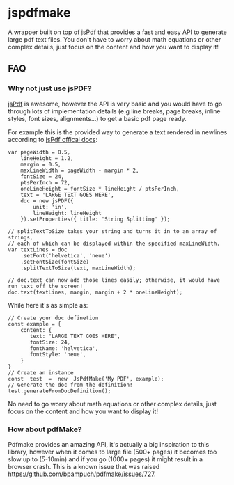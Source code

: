 
# jspdfmake
A wrapper built on top of [jsPdf](https://github.com/MrRio/jsPDF) that provides a fast and easy API to generate large pdf text files. 
You don't have to worry about math equations or other complex details, just focus on the content and how you want to display it! 

## FAQ

### Why not just use jsPDF?
[jsPdf](https://github.com/MrRio/jsPDF) is awesome, however the API is very basic and you would have to go through lots of implementation details (e.g line breaks, page breaks, inline styles, font sizes, alignments...) to get a basic pdf page ready.

For example this is the provided way to generate a text rendered in newlines according to [jsPdf offical docs](https://rawgit.com/MrRio/jsPDF/master/):
```
var pageWidth = 8.5,
	lineHeight = 1.2,
	margin = 0.5,
	maxLineWidth = pageWidth - margin * 2,
	fontSize = 24,
	ptsPerInch = 72,
	oneLineHeight = fontSize * lineHeight / ptsPerInch,
	text = 'LARGE TEXT GOES HERE',
	doc = new jsPDF({
		unit: 'in',
		lineHeight: lineHeight
	}).setProperties({ title: 'String Splitting' });

// splitTextToSize takes your string and turns it in to an array of strings,
// each of which can be displayed within the specified maxLineWidth.
var textLines = doc
	.setFont('helvetica', 'neue')
	.setFontSize(fontSize)
	.splitTextToSize(text, maxLineWidth);

// doc.text can now add those lines easily; otherwise, it would have run text off the screen!
doc.text(textLines, margin, margin + 2 * oneLineHeight);

```

While here it's as simple as:
```
// Create your doc definetion
const example = {
	content: {
	   text: "LARGE TEXT GOES HERE",
	   fontSize: 24,
	   fontName: 'helvetica',
	   fontStyle: 'neue',
	}
}
// Create an instance
const  test  =  new  JsPdfMake('My PDF', example);
// Generate the doc from the definition!
test.generateFromDocDefinition();	
```
No need to go worry about math equations or other complex details, just focus on the content and how you want to display it! 
    
### How about pdfMake?
Pdfmake provides an amazing API, it's actually a big inspiration to this library, however when it comes to large file (500+ pages) it becomes too slow up to (5-10min) and if you go (1000+ pages) it might result in a browser crash. This is a known issue that was raised https://github.com/bpampuch/pdfmake/issues/727. 

